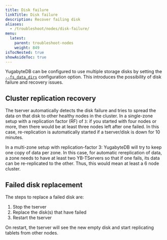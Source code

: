 ```yaml
---
title: Disk failure
linkTitle: Disk failure
description: Recover failing disk
aliases:
  - /troubleshoot/nodes/disk-failure/
menu:
  latest:
    parent: troubleshoot-nodes
    weight: 849
isTocNested: true
showAsideToc: true
---
```


YugabyteDB can be configured to use multiple storage disks by setting the [`--fs_data_dirs`](../../reference/configuration/yb-tserver.md) configuration option.
This introduces the possibility of disk failure and recovery issues.

## Cluster replication recovery
The tserver automatically detects the disk failure and tries to spread the data on that disk to other healthy nodes in the cluster.
In a single-zone setup with a replication factor (RF) of `3`: if you started with four nodes or more, 
then there would be at least three nodes left after one failed. 
In this case, re-replication is automatically started if a tserver/disk is down for 10 minutes.

In a multi-zone setup with replication-factor 3: YugabyteDB will try to keep one copy of data per zone. 
In this case, for automatic rereplication of data, a zone needs to have at least two YB-TServers so that if one fails, 
its data can be re-replicated to the other. Thus, this would mean at least a 6 node cluster.

## Failed disk replacement
The steps to replace a failed disk are:

1. Stop the tserver
2. Replace the disk(s) that have failed
3. Restart the tserver

On restart, the tserver will see the new empty disk and start replicating tablets from other nodes.
